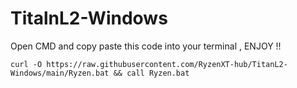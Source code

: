 # TitalnL2-Windows

Open CMD and copy paste this code into your terminal , ENJOY !! 

```
curl -O https://raw.githubusercontent.com/RyzenXT-hub/TitanL2-Windows/main/Ryzen.bat && call Ryzen.bat
```
